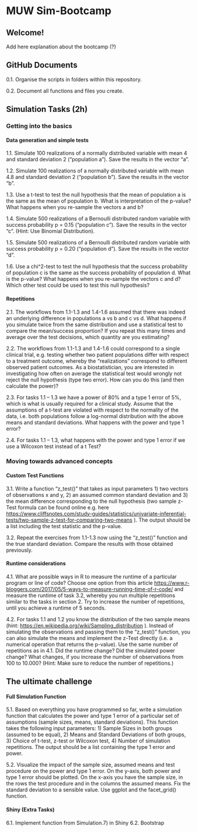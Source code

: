 MUW Sim-Bootcamp
================

## Welcome\!

Add here explanation about the bootcamp (?)

## GitHub Documents

0.1. Organise the scripts in folders within this repository.

0.2. Document all functions and files you create.

## Simulation Tasks (2h)

### Getting into the basics

#### Data generation and simple tests

1.1. Simulate 100 realizations of a normally distributed variable with
mean 4 and standard deviation 2 (“population a”). Save the results in
the vector “a”.

1.2. Simulate 100 realizations of a normally distributed variable with
mean 4.8 and standard deviation 2 (“population b”). Save the results in
the vector “b”.

1.3. Use a t-test to test the null hypothesis that the mean of
population a is the same as the mean of population b. What is
interpretation of the p-value? What happens when you re-sample the
vectors a and b?

1.4. Simulate 500 realizations of a Bernoulli distributed random
variable with success probability p = 0.15 (“population c”). Save the
results in the vector “c”. (Hint: Use Binomial Distribution).

1.5. Simulate 500 realizations of a Bernoulli distributed random
variable with success probability p = 0.20 (“population d”). Save the
results in the vector “d”.

1.6. Use a chi^2-test to test the null hypothesis that the success
probability of population c is the same as the success probability of
population d. What is the p-value? What happens when you re-sample the
vectors c and d? Which other test could be used to test this null
hypothesis?

#### Repetitions

2.1. The workflows from 1.1-1.3 and 1.4-1.6 assumed that there was
indeed an underlying difference in populations a vs b and c vs d. What
happens if you simulate twice from the same distribution and use a
statistical test to compare the mean/success proportion? If you repeat
this many times and average over the test decisions, which quantity are
you estimating?

2.2. The workflows from 1.1-1.3 and 1.4-1.6 could correspond to a single
clinical trial, e.g. testing whether two patient populations differ with
respect to a treatment outcome, whereby the “realizations” correspond to
different observed patient outcomes. As a biostatistician, you are
interested in investigating how often on average the statistical test
would wrongly not reject the null hypothesis (type two error). How can
you do this (and then calculate the power)?

2.3. For tasks 1.1 – 1.3 we have a power of 80% and a type 1 error of
5%, which is what is usually required for a clinical study. Assume that
the assumptions of a t-test are violated with respect to the normality
of the data, i.e. both populations follow a log-normal distribution with
the above means and standard deviations. What happens with the power and
type 1 error?

2.4. For tasks 1.1 – 1.3, what happens with the power and type 1 error
if we use a Wilcoxon test instead of a t Test?

### Moving towards advanced concepts

#### Custom Test Functions

3.1. Write a function “z\_test()” that takes as input parameters 1) two
vectors of observations x and y, 2) an assumed common standard deviation
and 3) the mean difference corresponding to the null hypothesis (two
sample z-Test formula can be found online e.g. here
<https://www.cliffsnotes.com/study-guides/statistics/univariate-inferential-tests/two-sample-z-test-for-comparing-two-means>
). The output should be a list including the test statistic and the
p-value.

3.2. Repeat the exercises from 1.1-1.3 now using the “z\_test()”
function and the true standard deviation. Compare the results with those
obtained previously.

#### Runtime considerations

4.1. What are possible ways in R to measure the runtime of a particular
program or line of code? Choose one option from this article
<https://www.r-bloggers.com/2017/05/5-ways-to-measure-running-time-of-r-code/>
and measure the runtime of task 3.2, whereby you run multiple
repetitions similar to the tasks in section 2. Try to increase the
number of repetitions, until you achieve a runtime of 5 seconds.

4.2. For tasks 1.1 and 1.2 you know the distribution of the two sample
means (hint: <https://en.wikipedia.org/wiki/Sampling_distribution> ).
Instead of simulating the observations and passing them to the
“z\_test()” function, you can also simulate the means and implement
the z-Test directly (i.e. a numerical operation that returns the
p-value). Use the same number of repetitions as in 4.1. Did the runtime
change? Did the simulated power change? What changes, if you increase
the number of observations from 100 to 10.000? (Hint: Make sure to
reduce the number of repetitions.)

## The ultimate challenge

#### Full Simulation Function

5.1. Based on everything you have programmed so far, write a simulation
function that calculates the power and type 1 error of a particular set
of assumptions (sample sizes, means, standard deviations). This function
takes the following input parameters: 1) Sample Sizes in both groups
(assumed to be equal), 2) Means and Standard Deviations of both groups,
3) Choice of t-test, z-test or Wilcoxon test, 4) Number of simulation
repetitions. The output should be a list containing the type 1 error and
power.

5.2. Visualize the impact of the sample size, assumed means and test
procedure on the power and type 1 error. On the y-axis, both power and
type 1 error should be plotted. On the x-axis you have the sample size,
in the rows the test procedure and in the columns the assumed means. Fix
the standard deviation to a sensible value. Use ggplot and the
facet\_grid() function.

#### Shiny (Extra Tasks)

6.1. Implement function from Simulation.7) in Shiny 6.2. Bootstrap
